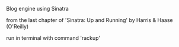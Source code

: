 Blog engine using Sinatra

from the last chapter of 'Sinatra: Up and Running' by Harris & Haase (O'Reilly)

run in terminal with command 'rackup'

